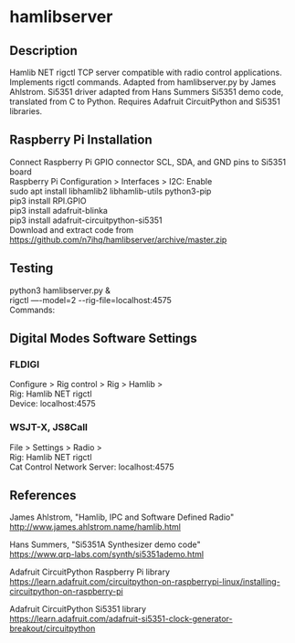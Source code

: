 # hamlibserver
## Description
Hamlib NET rigctl TCP server compatible with radio control applications. Implements rigctl commands. Adapted from hamlibserver.py by James Ahlstrom. Si5351 driver adapted from Hans Summers Si5351 demo code, translated from C to Python. Requires Adafruit CircuitPython and Si5351 libraries.

## Raspberry Pi Installation
Connect Raspberry Pi GPIO connector SCL, SDA, and GND pins to Si5351 board  
Raspberry Pi Configuration > Interfaces > I2C: Enable  
sudo apt install libhamlib2 libhamlib-utils python3-pip  
pip3 install RPI.GPIO  
pip3 install adafruit-blinka  
pip3 install adafruit-circuitpython-si5351  
Download and extract code from https://github.com/n7ihq/hamlibserver/archive/master.zip  

## Testing
python3 hamlibserver.py &  
rigctl —-model=2 --rig-file=localhost:4575  
Commands:  

## Digital Modes Software Settings
### FLDIGI
Configure > Rig control > Rig > Hamlib >  
Rig: Hamlib NET rigctl  
Device: localhost:4575

### WSJT-X, JS8Call
File > Settings > Radio >  
Rig: Hamlib NET rigctl  
Cat Control Network Server: localhost:4575

## References
James Ahlstrom, "Hamlib, IPC and Software Defined Radio"  
http://www.james.ahlstrom.name/hamlib.html  

Hans Summers, "Si5351A Synthesizer demo code"  
https://www.qrp-labs.com/synth/si5351ademo.html

Adafruit CircuitPython Raspberry Pi library  
https://learn.adafruit.com/circuitpython-on-raspberrypi-linux/installing-circuitpython-on-raspberry-pi  
  
Adafruit CircuitPython Si5351 library  
https://learn.adafruit.com/adafruit-si5351-clock-generator-breakout/circuitpython  
